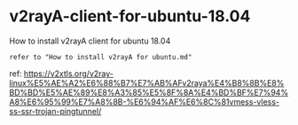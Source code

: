 # v2rayA-client-for-ubuntu-18.04
How to install v2rayA client for ubuntu 18.04

    refer to "How to install v2rayA for ubuntu.md"


ref:
    https://v2xtls.org/v2ray-linux%E5%AE%A2%E6%88%B7%E7%AB%AFv2raya%E4%B8%8B%E8%BD%BD%E5%AE%89%E8%A3%85%E5%8F%8A%E4%BD%BF%E7%94%A8%E6%95%99%E7%A8%8B-%E6%94%AF%E6%8C%81vmess-vless-ss-ssr-trojan-pingtunnel/
